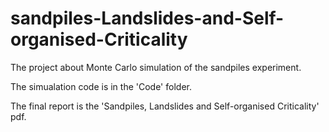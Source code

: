 # sandpiles-Landslides-and-Self-organised-Criticality
The project about Monte Carlo simulation of the sandpiles experiment.

The simualation code is in the 'Code' folder.

The final report is the 'Sandpiles, Landslides and Self-organised Criticality' pdf.
